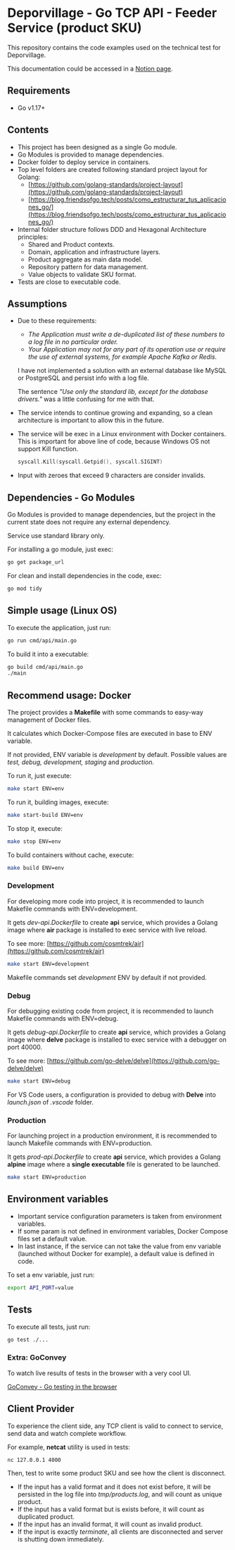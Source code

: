 # Deporvillage - Go TCP API - **Feeder Service (product SKU)**

This repository contains the code examples used on the technical test for Deporvillage.

This documentation could be accessed in a [Notion page](https://manurua.notion.site/Technical-Test-Deporvillage-885b3520a43b488992dc7ac0bd061e3f).

## Requirements

- Go v1.17+

## Contents

- This project has been designed as a single Go module.
- Go Modules is provided to manage dependencies.
- Docker folder to deploy service in containers.
- Top level folders are created following standard project layout for Golang:
    - [https://github.com/golang-standards/project-layout](https://github.com/golang-standards/project-layout)
    - [https://blog.friendsofgo.tech/posts/como_estructurar_tus_aplicaciones_go/](https://blog.friendsofgo.tech/posts/como_estructurar_tus_aplicaciones_go/)
- Internal folder structure follows DDD and Hexagonal Architecture principles:
    - Shared and Product contexts.
    - Domain, application and infrastructure layers.
    - Product aggregate as main data model.
    - Repository pattern for data management.
    - Value objects to validate SKU format.
- Tests are close to executable code.

## Assumptions

- Due to these requirements:
    - *The Application must write a de-duplicated list of these numbers to a log file in no particular order.*
    - *Your Application may not for any part of its operation use or require the use of external systems, for example Apache Kafka or Redis.*

    I have not implemented a solution with an external database like MySQL or PostgreSQL and persist info with a log file.

    The sentence *"Use only the standard lib, except for the database drivers."* was a little confusing for me with that.

- The service intends to continue growing and expanding, so a clean architecture is important to allow this in the future.
- The service will be exec in a Linux environment with Docker containers. This is important for above line of code, because Windows OS not support Kill function.

    ```go
    syscall.Kill(syscall.Getpid(), syscall.SIGINT)
    ```

- Input with zeroes that exceed 9 characters are consider invalids.

## Dependencies - Go Modules

Go Modules is provided to manage dependencies, but the project in the current state does not require any external dependency.

Service use standard library only.

For installing a go module, just exec:

```bash
go get package_url
```

For clean and install dependencies in the code, exec:

```bash
go mod tidy
```

## Simple usage (Linux OS)

To execute the application, just run:

```bash
go run cmd/api/main.go
```

To build it into a executable:

```bash
go build cmd/api/main.go
./main
```

## Recommend usage: Docker

The project provides a **Makefile** with some commands to easy-way management of Docker files.

It calculates which Docker-Compose files are executed in base to ENV variable.

If not provided, ENV variable is *development* by default. Possible values are *test, debug, development, staging* and *production.*

To run it, just execute:

```bash
make start ENV=env
```

To run it, building images, execute:

```bash
make start-build ENV=env
```

To stop it, execute:

```bash
make stop ENV=env
```

To build containers without cache, execute:

```bash
make build ENV=env
```

### Development

For developing more code into project, it is recommended to launch Makefile commands with ENV=development.

It gets *dev-api.Dockerfile* to create **api** service, which provides a Golang image where **air** package is installed to exec service with live reload.

To see more: [https://github.com/cosmtrek/air](https://github.com/cosmtrek/air)

```bash
make start ENV=development
```

Makefile commands set *development* ENV by default if not provided.

### Debug

For debugging existing code from project, it is recommended to launch Makefile commands with ENV=debug.

It gets *debug-api.Dockerfile* to create **api** service, which provides a Golang image where **delve** package is installed to exec service with a debugger on port 40000.

To see more: [https://github.com/go-delve/delve](https://github.com/go-delve/delve)

```bash
make start ENV=debug
```

For VS Code users, a configuration is provided to debug with **Delve** into *launch.json* of *.vscode* folder.

### Production

For launching project in a production environment, it is recommended to launch Makefile commands with ENV=production.

It gets *prod-api.Dockerfile* to create **api** service, which provides a Golang **alpine** image where a **single executable** file is generated to be launched.

```bash
make start ENV=production
```

## Environment variables

- Important service configuration parameters is taken from environment variables.
- If some param is not defined in environment variables, Docker Compose files set a default value.
- In last instance, if the service can not take the value from env variable (launched without Docker for example), a default value is defined in code.

To set a env variable, just run:

```bash
export API_PORT=value
```

## Tests

To execute all tests, just run:

```bash
go test ./...
```

### Extra: GoConvey

To watch live results of tests in the browser with a very cool UI.

[GoConvey - Go testing in the browser](http://goconvey.co/)

## Client Provider

To experience the client side, any TCP client is valid to connect to service, send data and watch complete workflow.

For example, **netcat** utility is used in tests:

```bash
nc 127.0.0.1 4000
```

Then, test to write some product SKU and see how the client is disconnect.

- If the input has a valid format and it does not exist before, it will be persisted in the log file into *tmp/products.log*, and will count as unique product.
- If the input has a valid format but is exists before, it will count as duplicated product.
- If the input has an invalid format, it will count as invalid product.
- If the input is exactly *terminate*, all clients are disconnected and server is shutting down immediately.
